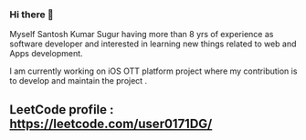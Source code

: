 ### Hi there 👋
Myself Santosh Kumar Sugur having more than 8 yrs of experience as software developer and interested in learning new things related to web and Apps development. 

I am currently working on iOS OTT platform project where my contribution is to develop and maintain the project .

## LeetCode profile : https://leetcode.com/user0171DG/



<!--
**santosh337/santosh337** is a ✨ _special_ ✨ repository because its `README.md` (this file) appears on your GitHub profile.

Here are some ideas to get you started:

- 🔭 I’m currently working on ...
- 🌱 I’m currently learning ...
- 👯 I’m looking to collaborate on ...
- 🤔 I’m looking for help with ...
- 💬 Ask me about ...
- 📫 How to reach me: ...
- 😄 Pronouns: ...
- ⚡ Fun fact: ...
-->
